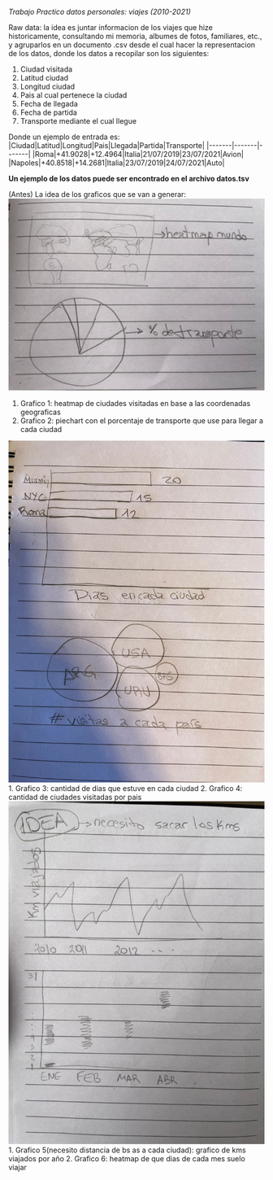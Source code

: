 *Trabajo Practico datos personales: viajes (2010-2021)*

Raw data: la idea es juntar informacion de los viajes que hize historicamente, consultando mi memoria, albumes de fotos, familiares, etc., y agruparlos en un documento .csv desde el cual hacer la representacion de los datos, donde los datos a recopilar son los siguientes:
1. Ciudad visitada 
2. Latitud ciudad
3. Longitud ciudad
4. Pais al cual pertenece la ciudad
5. Fecha de llegada
6. Fecha de partida
7. Transporte mediante el cual llegue

Donde un ejemplo de entrada es:
|Ciudad|Latitud|Longitud|Pais|Llegada|Partida|Transporte|
|-------|-------|-------|
|Roma|+41.9028|+12.4964|Italia|21/07/2019|23/07/2021|Avion|
|Napoles|+40.8518|+14.2681|Italia|23/07/2019|24/07/2021|Auto|

**Un ejemplo de los datos puede ser encontrado en el archivo datos.tsv**

(Antes) La idea de los graficos que se van a generar: 
<img src="./Graficos 1.jpeg"/>
1. Grafico 1: heatmap de ciudades visitadas en base a las coordenadas geograficas
2. Grafico 2: piechart con el porcentaje de transporte que use para llegar a cada ciudad
<img src="./Graficos 2.jpeg"/>
1. Grafico 3: cantidad de dias que estuve en cada ciudad
2. Grafico 4: cantidad de ciudades visitadas por pais 
<img src="./Graficos 3.jpeg"/>
1. Grafico 5(necesito distancia de bs as a cada ciudad): grafico de kms viajados por año 
2. Grafico 6: heatmap de que dias de cada mes suelo viajar

